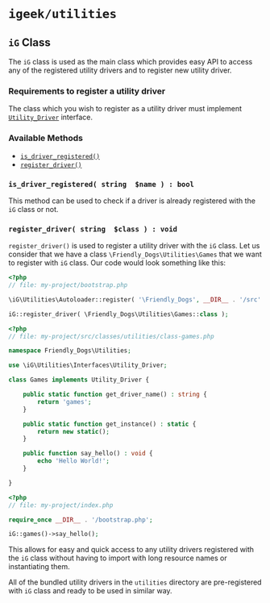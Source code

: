 # `igeek/utilities`

## `iG` Class

The `iG` class is used as the main class which provides easy API to access any of the registered utility drivers and to register new utility driver.

### Requirements to register a utility driver

The class which you wish to register as a utility driver must implement [`Utility_Driver`](interfaces/utility-driver.md) interface.

### Available Methods
- [`is_driver_registered()`](#is_driver_registered-string--name---bool)
- [`register_driver()`](#register_driver-string--class---void)


### `is_driver_registered( string  $name ) : bool`

This method can be used to check if a driver is already registered with the `iG` class or not.

### `register_driver( string  $class ) : void`

`register_driver()` is used to register a utility driver with the `iG` class.
Let us consider that we have a class `\Friendly_Dogs\Utilities\Games` that we want to register with `iG` class. Our code would look something like this:

```php
<?php
// file: my-project/bootstrap.php

\iG\Utilities\Autoloader::register( '\Friendly_Dogs', __DIR__ . '/src' );

iG::register_driver( \Friendly_Dogs\Utilities\Games::class );
```

```php
<?php
// file: my-project/src/classes/utilities/class-games.php

namespace Friendly_Dogs\Utilities;

use \iG\Utilities\Interfaces\Utility_Driver;

class Games implements Utility_Driver {

    public static function get_driver_name() : string {
        return 'games';
    }

    public static function get_instance() : static {
        return new static();
    }

    public function say_hello() : void {
        echo 'Hello World!';
    }

}
```

```php
<?php
// file: my-project/index.php

require_once __DIR__ . '/bootstrap.php';

iG::games()->say_hello();

```

This allows for easy and quick access to any utility drivers registered with the `iG` class without having to import with long resource names or instantiating them.

All of the bundled utility drivers in the `utilities` directory are pre-registered with `iG` class and ready to be used in similar way.
